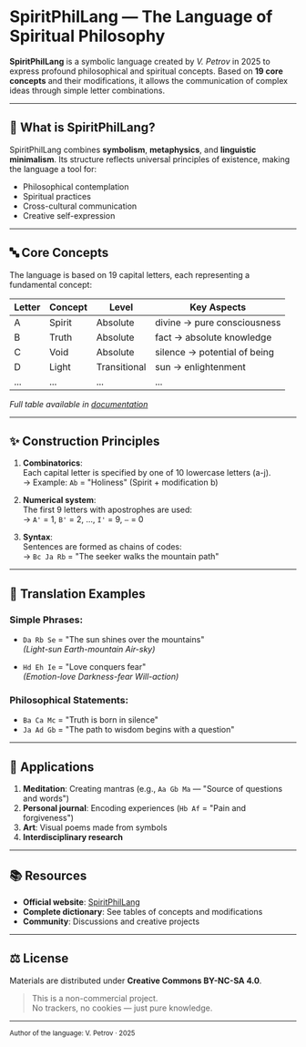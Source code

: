 # SpiritPhilLang — The Language of Spiritual Philosophy

**SpiritPhilLang** is a symbolic language created by *V. Petrov* in 2025 to express profound philosophical and spiritual concepts. Based on **19 core concepts** and their modifications, it allows the communication of complex ideas through simple letter combinations.

---

## 🌌 What is SpiritPhilLang?

SpiritPhilLang combines **symbolism**, **metaphysics**, and **linguistic minimalism**. Its structure reflects universal principles of existence, making the language a tool for:
- Philosophical contemplation
- Spiritual practices
- Cross-cultural communication
- Creative self-expression

---

## 🔤 Core Concepts

The language is based on 19 capital letters, each representing a fundamental concept:

| Letter | Concept        | Level          | Key Aspects                  |
|--------|----------------|----------------|------------------------------|
| A      | Spirit         | Absolute       | divine → pure consciousness   |
| B      | Truth          | Absolute       | fact → absolute knowledge     |
| C      | Void           | Absolute       | silence → potential of being |
| D      | Light          | Transitional   | sun → enlightenment           |
| ...    | ...            | ...            | ...                          |

*Full table available in [documentation](index.html)*

---

## ✨ Construction Principles

1. **Combinatorics**:  
   Each capital letter is specified by one of 10 lowercase letters (a-j).  
   → Example: `Ab` = "Holiness" (Spirit + modification b)

2. **Numerical system**:  
   The first 9 letters with apostrophes are used:  
   → `A'` = 1, `B'` = 2, ..., `I'` = 9, `—` = 0

3. **Syntax**:  
   Sentences are formed as chains of codes:  
   → `Bc Ja Rb` = "The seeker walks the mountain path"

---

## 📖 Translation Examples

### Simple Phrases:
- `Da Rb Se` = "The sun shines over the mountains"  
  *(Light-sun Earth-mountain Air-sky)*

- `Hd Eh Ie` = "Love conquers fear"  
  *(Emotion-love Darkness-fear Will-action)*

### Philosophical Statements:
- `Ba Ca Mc` = "Truth is born in silence"  
- `Ja Ad Gb` = "The path to wisdom begins with a question"

---

## 🧠 Applications

1. **Meditation**: Creating mantras (e.g., `Aa Gb Ma` — "Source of questions and words")
2. **Personal journal**: Encoding experiences (`Hb Af` = "Pain and forgiveness")
3. **Art**: Visual poems made from symbols
4. **Interdisciplinary research**

---

## 📚 Resources

- **Official website**: [SpiritPhilLang](index.html)  
- **Complete dictionary**: See tables of concepts and modifications  
- **Community**: Discussions and creative projects

---

## ⚖️ License

Materials are distributed under **Creative Commons BY-NC-SA 4.0**.

> This is a non-commercial project.  
> No trackers, no cookies — just pure knowledge.

---

<small>  
Author of the language: V. Petrov · 2025  
</small>
